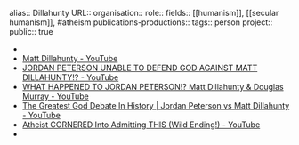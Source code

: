 alias:: Dillahunty
URL::
organisation::
role:: 
fields:: [[humanism]], [[secular humanism]], #atheism 
publications-productions:: 
tags:: person
project::
public:: true

-
- [Matt Dillahunty - YouTube](https://www.youtube.com/@SansDeity)
- [JORDAN PETERSON UNABLE TO DEFEND GOD AGAINST MATT DILLAHUNTY!? - YouTube](https://www.youtube.com/watch?v=D9l1lekEttY)
- [WHAT HAPPENED TO JORDAN PETERSON!? Matt Dillahunty & Douglas Murray - YouTube](https://www.youtube.com/watch?v=o9-pDRmNLys)
- [The Greatest God Debate In History | Jordan Peterson vs Matt Dillahunty - YouTube](https://www.youtube.com/watch?v=9nQUg4QeI_Y)
- [Atheist CORNERED Into Admitting THIS (Wild Ending!) - YouTube](https://www.youtube.com/watch?v=2v_MHctPMtI)
-